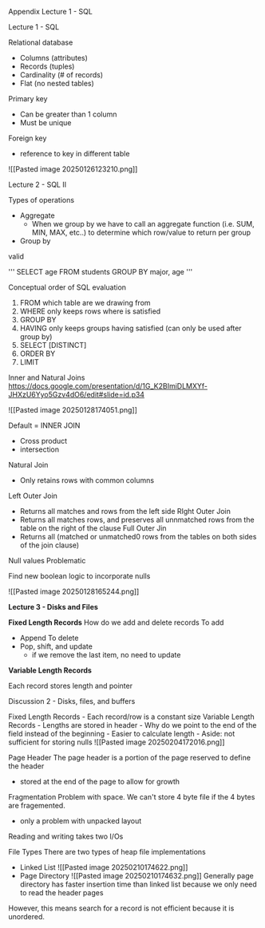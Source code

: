 Appendix
Lecture 1 - SQL


Lecture 1 - SQL

Relational database
- Columns (attributes)
- Records (tuples)
- Cardinality (# of records)
- Flat (no nested tables)

Primary key
- Can be greater than 1 column
- Must be unique

Foreign key
- reference to key in different table

![[Pasted image 20250126123210.png]]




Lecture 2 - SQL II

Types of operations
- Aggregate
	- When we group by we have to call an aggregate function (i.e. SUM, MIN, MAX, etc..) to determine which row/value to return per group
- Group by

valid 

'''
SELECT age
FROM students
GROUP BY major, age
'''


Conceptual order of SQL evaluation

1. FROM <single table> which table are we drawing from
2. WHERE only keeps rows where <predicate> is satisfied
3. GROUP BY <column list>
4. HAVING only keeps groups having <predicate> satisfied (can only be used after group by)
5. SELECT [DISTINCT] <col exp. list>
6. ORDER BY <column list>
7. LIMIT <integer>

Inner and Natural Joins
https://docs.google.com/presentation/d/1G_K2BImiDLMXYf-JHXzU6Yyo5Gzv4dO6/edit#slide=id.p34

![[Pasted image 20250128174051.png]]

Default = INNER JOIN
- Cross product
- intersection 

Natural Join
- Only retains rows with common columns

Left Outer Join
- Returns all matches and rows from the left side
RIght Outer Join
- Returns all matches rows, and preserves all unnmatched rows from the table on the right of the clause
Full Outer Jin
- Returns all (matched or unmatched0 rows from the tables on both sides of the join clause)

Null values
Problematic 

Find new boolean logic to incorporate nulls

![[Pasted image 20250128165244.png]]


**Lecture 3 - Disks and Files**

**Fixed Length Records**
How do we add and delete records
To add 
- Append
To delete
- Pop, shift, and update
	- if we remove the last item, no need to update

**Variable Length Records**

Each record stores length and pointer

Discussion 2 - Disks, files, and buffers

Fixed Length Records
	- Each record/row is a constant size
Variable Length Records
	- Lengths are stored in header
	- Why do we point to the end of the field instead of the beginning
		- Easier to calculate length 
		- Aside: not sufficient for storing nulls
![[Pasted image 20250204172016.png]]

Page Header
The page header is a portion of the page reserved to define the header
- stored at the end of the page to allow for growth

Fragmentation
Problem with space. We can't store 4 byte file if the 4 bytes are fragemented.
- only a problem with unpacked layout

Reading and writing takes two I/Os

File Types
There are two types of heap file implementations
- Linked List
![[Pasted image 20250210174622.png]]
- Page Directory
![[Pasted image 20250210174632.png]]
Generally page directory has faster insertion time than linked list because we only need to read the header pages

However, this means search for a record is not efficient because it is unordered. 
